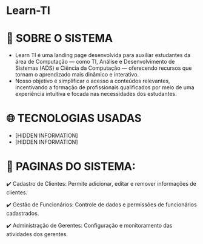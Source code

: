 # Learn-TI

# :speech_balloon: SOBRE O SISTEMA

* Learn TI é uma landing page desenvolvida para auxiliar estudantes da área de Computação — como TI, Análise e Desenvolvimento de Sistemas (ADS) e Ciência da Computação — oferecendo recursos que tornam o aprendizado mais dinâmico e interativo.
* Nosso objetivo é simplificar o acesso a conteúdos relevantes, incentivando a formação de profissionais qualificados por meio de uma experiência intuitiva e focada nas necessidades dos estudantes.

# :globe_with_meridians: TECNOLOGIAS USADAS
* [HIDDEN INFORMATION]
* [HIDDEN INFORMATION]


# :eyes: PAGINAS DO SISTEMA:

:heavy_check_mark: Cadastro de Clientes: Permite adicionar, editar e remover informações de clientes.

:heavy_check_mark: Gestão de Funcionários: Controle de dados e permissões de funcionários cadastrados.

:heavy_check_mark: Administração de Gerentes: Configuração e monitoramento das atividades dos gerentes.
